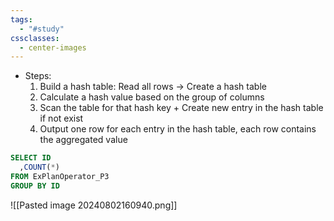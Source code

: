 ```yaml
---
tags:
  - "#study"
cssclasses:
  - center-images
---
```

- Steps: 
	1. Build a hash table: Read all rows → Create a hash table
	2. Calculate a hash value based on the group of columns
	3. Scan the table for that hash key + Create new entry in the hash table if not exist
	4. Output one row for each entry in the hash table, each row contains the aggregated value

```sql
SELECT ID
  ,COUNT(*)
FROM ExPlanOperator_P3
GROUP BY ID
```

![[Pasted image 20240802160940.png]]